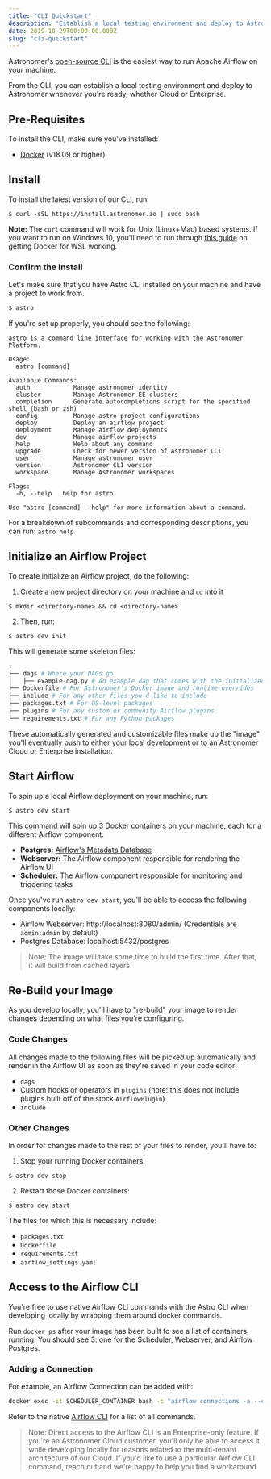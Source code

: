 ```yaml
---
title: "CLI Quickstart"
description: "Establish a local testing environment and deploy to Astronomer from your CLI."
date: 2019-10-29T00:00:00.000Z
slug: "cli-quickstart"
---
```


Astronomer's [open-source CLI](https://github.com/astronomer/astro-cli) is the easiest way to run Apache Airflow on your machine. 

From the CLI, you can establish a local testing environment and deploy to Astronomer whenever you're ready, whether Cloud or Enterprise.

## Pre-Requisites

To install the CLI, make sure you've installed:

- [Docker](https://www.docker.com/) (v18.09 or higher)

## Install

To install the latest version of our CLI, run:

```
$ curl -sSL https://install.astronomer.io | sudo bash
```

**Note:** The `curl` command will work for Unix (Linux+Mac) based systems. If you want to run on Windows 10, you'll need to run through [this guide](https://www.astronomer.io/docs/cli-installation-windows-10) on getting Docker for WSL working.

### Confirm the Install

Let's make sure that you have Astro CLI installed on your machine and have a project to work from.

```bash
$ astro
```

If you're set up properly, you should see the following:

```
astro is a command line interface for working with the Astronomer Platform.

Usage:
  astro [command]

Available Commands:
  auth            Manage astronomer identity
  cluster         Manage Astronomer EE clusters
  completion      Generate autocompletions script for the specified shell (bash or zsh)
  config          Manage astro project configurations
  deploy          Deploy an airflow project
  deployment      Manage airflow deployments
  dev             Manage airflow projects
  help            Help about any command
  upgrade         Check for newer version of Astronomer CLI
  user            Manage astronomer user
  version         Astronomer CLI version
  workspace       Manage Astronomer workspaces

Flags:
  -h, --help   help for astro

Use "astro [command] --help" for more information about a command.
```

For a breakdown of subcommands and corresponding descriptions, you can run: `astro help`

## Initialize an Airflow Project

To create initialize an Airflow project, do the following:

1. Create a new project directory on your machine and `cd` into it

```
$ mkdir <directory-name> && cd <directory-name>
```

2. Then, run:

```
$ astro dev init
```

This will generate some skeleton files:

```py
.
├── dags # Where your DAGs go
│   ├── example-dag.py # An example dag that comes with the initialized project
├── Dockerfile # For Astronomer's Docker image and runtime overrides
├── include # For any other files you'd like to include
├── packages.txt # For OS-level packages
├── plugins # For any custom or community Airflow plugins
└── requirements.txt # For any Python packages
```

These automatically generated and customizable files make up the "image" you'll eventually push to either your local development or to an Astronomer Cloud or Enterprise installation.

## Start Airflow

To spin up a local Airflow deployment on your machine, run:

```
$ astro dev start
```

This command will spin up 3 Docker containers on your machine, each for a different Airflow component:

- **Postgres:** [Airflow's Metadata Database](https://www.astronomer.io/docs/query-airflow-database/)
- **Webserver:** The Airflow component responsible for rendering the Airflow UI
- **Scheduler:** The Airflow component responsible for monitoring and triggering tasks

Once you've run `astro dev start`, you'll be able to access the following components locally:
                   
- Airflow Webserver: http://localhost:8080/admin/ (Credentials are `admin:admin` by default)
- Postgres Database: localhost:5432/postgres

> Note: The image will take some time to build the first time. After that, it will build from cached layers.

## Re-Build your Image

As you develop locally, you'll have to "re-build" your image to render changes depending on what files you're configuring.

### Code Changes

All changes made to the following files will be picked up automatically and render in the Airflow UI as soon as they're saved in your code editor:

- `dags`
- Custom hooks or operators in `plugins` (note: this does not include plugins built off of the stock `AirflowPlugin`)
- `include`

### Other Changes

In order for changes made to the rest of your files to render, you'll have to:

1. Stop your running Docker containers:

```
$ astro dev stop
```

2. Restart those Docker containers:

```
$ astro dev start
```

The files for which this is necessary include:

- `packages.txt`
- `Dockerfile`
- `requirements.txt`
- `airflow_settings.yaml`

## Access to the Airflow CLI

You're free to use native Airflow CLI commands with the Astro CLI when developing locally by wrapping them around docker commands.

Run `docker ps` after your image has been built to see a list of containers running. You should see 3: one for the Scheduler, Webserver, and Airflow Postgres.

### Adding a Connection

For example, an Airflow Connection can be added with:

```bash
docker exec -it SCHEDULER_CONTAINER bash -c "airflow connections -a --conn_id test_three  --conn_type ' ' --conn_login etl --conn_password pw --conn_extra {"account":"blah"}"
```

Refer to the native [Airflow CLI](https://airflow.apache.org/cli.html) for a list of all commands.

> Note: Direct access to the Airflow CLI is an Enterprise-only feature. If you're an Astronomer Cloud customer, you'll only be able to access it while developing locally for reasons related to the multi-tenant architecture of our Cloud. If you'd like to use a particular Airflow CLI command, reach out and we're happy to help you find a workaround.